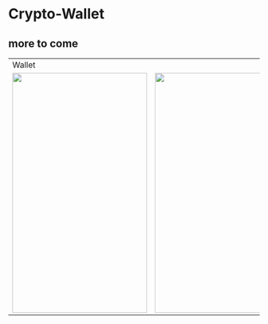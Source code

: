 # Crypto-Wallet

## more to come

<table>
  <tr>
     <td>Wallet</td>
  </tr>
  <tr>
    <td><img src="https://drive.google.com/uc?export=view&id=1154pueHXAI8S5I0voZ423yOZtoVLbLmy" width=270 height=480></td>
    <td><img src="https://drive.google.com/uc?export=view&id=115jsTCs5Bn5FAgRT3wdcesF_FA4CJp47" width=270 height=480></td>
  </tr>
 </table>
